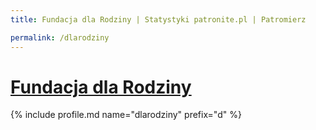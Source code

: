 ```yaml
---
title: Fundacja dla Rodziny | Statystyki patronite.pl | Patromierz

permalink: /dlarodziny
---
```


# [Fundacja dla Rodziny](https://patronite.pl/dlarodziny)

{% include profile.md name="dlarodziny" prefix="d" %}
